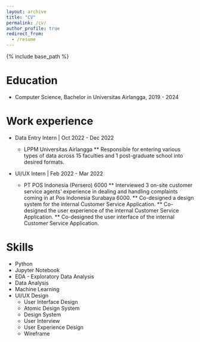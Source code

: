 ```yaml
---
layout: archive
title: "CV"
permalink: /cv/
author_profile: true
redirect_from:
  - /resume
---
```


{% include base_path %}

Education
======
* Computer Science, Bachelor in Universitas Airlangga, 2019 - 2024
<!-- * Ph.D in Version Control Theory, GitHub University, 2018 (expected)
* M.S. in Jekyll, GitHub University, 2014
* B.S. in GitHub, GitHub University, 2012 -->

Work experience
======
* Data Entry Intern | Oct 2022 - Dec 2022
  * LPPM Universitas Airlangga
  ** Responsible for entering various types of data across 15 faculties and 1 post-graduate school into desired formats.

* UI/UX Intern | Feb 2022 - Mar 2022
  * PT POS Indonesia (Persero) 6000
  ** Interviewed 3 on-site customer service agents' experience in dealing and handling complaints coming in at Pos Indonesia Surabaya 6000.
  ** Co-designed a design system for the internal Customer Service Application.
  ** Co-designed the user experience of the internal Customer Service Application.
  ** Co-designed the user interface of the internal Customer Service Application.
  
Skills
======
* Python
* Jupyter Notebook
* EDA - Exploratory Data Analysis
* Data Analysis
* Machine Learning
* UI/UX Design
  * User Interface Design
  * Atomic Design System
  * Design System
  * User Interview
  * User Experience Design
  * Wireframe

<!-- Publications
======
  <ul>{% for post in site.publications reversed %}
    {% include archive-single-cv.html %}
  {% endfor %}</ul>
  
Talks
======
  <ul>{% for post in site.talks reversed %}
    {% include archive-single-talk-cv.html  %}
  {% endfor %}</ul>
  
Teaching
======
  <ul>{% for post in site.teaching reversed %}
    {% include archive-single-cv.html %}
  {% endfor %}</ul>
  
Service and leadership
======
* Currently signed in to 43 different slack teams -->
